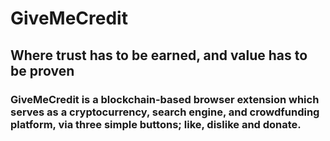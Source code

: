 <h1>GiveMeCredit</h1>
<h2>Where trust has to be earned, and value has to be proven</h2>
<h3>GiveMeCredit is a blockchain-based browser extension which serves as a cryptocurrency, search engine, and crowdfunding platform, via three simple buttons; like, dislike and donate.</h3>